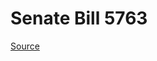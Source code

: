 # Senate Bill 5763

[Source](http://lawfilesext.leg.wa.gov/biennium/2021-22/Pdf/Bills/Senate%20Bills/5763.pdf)